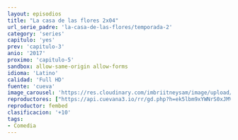 ```yaml
---
layout: episodios
title: "La casa de las flores 2x04"
url_serie_padre: 'la-casa-de-las-flores/temporada-2'
category: 'series'
capitulo: 'yes'
prev: 'capitulo-3'
anio: '2017'
proximo: 'capitulo-5'
sandbox: allow-same-origin allow-forms
idioma: 'Latino'
calidad: 'Full HD'
fuente: 'cueva'
image_carousel: 'https://res.cloudinary.com/imbriitneysam/image/upload/v1546638640/casa-papel-1-poster-min.jpg'
reproductores: ["https://api.cuevana3.io/rr/gd.php?h=ek5lbm9xYWNrS0xJMVp5b21KREk0dFBLbjVkaHhkRGdrOG1jbnBpUnhhS1YwWnlHZjdPUnVMNnRkcFYrcDhmTHVybWRmNXl5c0tTV3BabUpvSzI2b0s2U3FadVkyUT09"]
reproductor: fembed
clasificacion: '+10'
tags:
- Comedia
---
```












